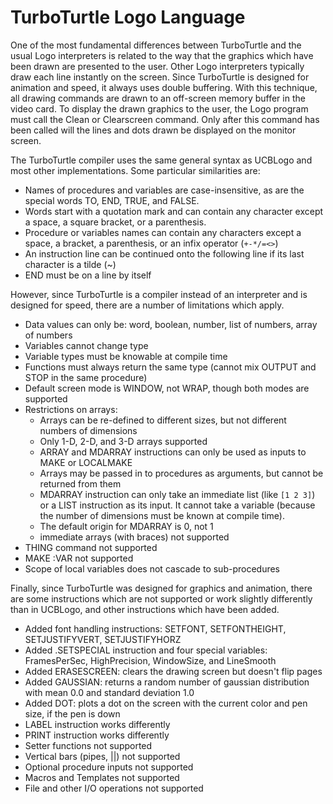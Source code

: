 # TurboTurtle Logo Language #

One of the most fundamental differences between TurboTurtle and the usual Logo interpreters is related to the way that the graphics which have been drawn are presented to the user.  Other Logo interpreters typically draw each line instantly on the screen.  Since TurboTurtle is designed for animation and speed, it always uses double buffering.  With this technique, all drawing commands are drawn to an off-screen memory buffer in the video card.  To display the drawn graphics to the user, the Logo program must call the Clean or Clearscreen command.  Only after this command has been called will the lines and dots drawn be displayed on the monitor screen.

The TurboTurtle compiler uses the same general syntax as UCBLogo and most other implementations.  Some particular similarities are:
  * Names of procedures and variables are case-insensitive, as are the special words TO, END, TRUE, and FALSE.
  * Words start with a quotation mark and can contain any character except a space, a square bracket, or a parenthesis.
  * Procedure or variables names can contain any characters except a space, a bracket, a parenthesis, or an infix operator (`+-*/=<>`)
  * An instruction line can be continued onto the following line if its last character is a tilde (~)
  * END must be on a line by itself

However, since TurboTurtle is a compiler instead of an interpreter and is designed for speed, there are a number of limitations which apply.
  * Data values can only be: word, boolean, number, list of numbers, array of numbers
  * Variables cannot change type
  * Variable types must be knowable at compile time
  * Functions must always return the same type (cannot mix OUTPUT and STOP in the same procedure)
  * Default screen mode is WINDOW, not WRAP, though both modes are supported
  * Restrictions on arrays:
    * Arrays can be re-defined to different sizes, but not different numbers of dimensions
    * Only 1-D, 2-D, and 3-D arrays supported
    * ARRAY and MDARRAY instructions can only be used as inputs to MAKE or LOCALMAKE
    * Arrays may be passed in to procedures as arguments, but cannot be returned from them
    * MDARRAY instruction can only take an immediate list (like `[1 2 3]`) or a LIST instruction as its input.  It cannot take a variable (because the number of dimensions must be known at compile time).
    * The default origin for MDARRAY is 0, not 1
    * immediate arrays (with braces) not supported
  * THING command not supported
  * MAKE :VAR not supported
  * Scope of local variables does not cascade to sub-procedures

Finally, since TurboTurtle was designed for graphics and animation, there are some instructions which are not supported or work slightly differently than in UCBLogo, and other instructions which have been added.
  * Added font handling instructions: SETFONT, SETFONTHEIGHT, SETJUSTIFYVERT, SETJUSTIFYHORZ
  * Added .SETSPECIAL instruction and four special variables: FramesPerSec, HighPrecision, WindowSize, and LineSmooth
  * Added ERASESCREEN: clears the drawing screen but doesn't flip pages
  * Added GAUSSIAN: returns a random number of gaussian distribution with mean 0.0 and standard deviation 1.0
  * Added DOT: plots a dot on the screen with the current color and pen size, if the pen is down
  * LABEL instruction works differently
  * PRINT instruction works differently
  * Setter functions not supported
  * Vertical bars (pipes, ||) not supported
  * Optional procedure inputs not supported
  * Macros and Templates not supported
  * File and other I/O operations not supported